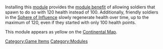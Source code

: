 Installing this [module](Modules.md) provides the [module
benefit](module_benefit.md) of allowing soldiers that spawn to
do so with 120 health instead of 100. Additionally, friendly soldiers in
the [Sphere of Influence](Sphere_of_Influence.md) slowly regenerate health over
time, up to the maximum of 120, even if they started with only 100
health points.

This module appears as yellow on the [Continental
Map](Continental_Map.md).

[Category:Game Items](Category:Game_Items.md)
[Category:Modules](Category:Modules.md)
